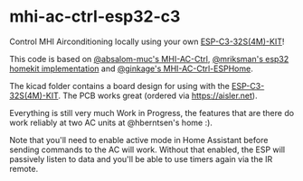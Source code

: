 # mhi-ac-ctrl-esp32-c3
Control MHI Airconditioning locally using your own [ESP-C3-32S(4M)-KIT](https://www.aliexpress.com/item/1005003152986418.html)!

This code is based on [@absalom-muc's MHI-AC-Ctrl](https://github.com/absalom-muc/MHI-AC-Ctrl), [@mriksman's esp32 homekit implementation](https://github.com/mriksman/esp32_homekit_mhi/blob/e4a8a4382b990c8e64463411c47e911d1741d9d1/main/main.c) and [@ginkage's MHI-AC-Ctrl-ESPHome](https://github.com/ginkage/MHI-AC-Ctrl-ESPHome).

The kicad folder contains a board design for using with the [ESP-C3-32S(4M)-KIT](https://www.aliexpress.com/item/1005003152986418.html). The PCB works great (ordered via https://aisler.net).

Everything is still very much Work in Progress, the features that are there do work reliably at two AC units at @hberntsen's home :).

Note that you'll need to enable active mode in Home Assistant before sending commands to the AC will work. Without that enabled, the ESP will passively listen to data and you'll be able to use timers again via the IR remote.

